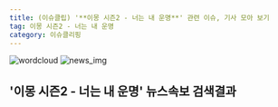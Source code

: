 ```yaml
---
title: (이슈클립) '**이몽 시즌2 - 너는 내 운명**' 관련 이슈, 기사 모아 보기
tag: 이몽 시즌2 - 너는 내 운명
category: 이슈클리핑
---
```

![wordcloud](https://s3.ap-northeast-2.amazonaws.com/lyrics101-wordcloud/2018-09-11-1536613117.png)
![news_img](https://user-images.githubusercontent.com/42597476/44507050-1206f400-a6e4-11e8-8d98-7ffbfebb353f.png)
## **'**이몽 시즌2 - 너는 내 운명**'** 뉴스속보 검색결과


